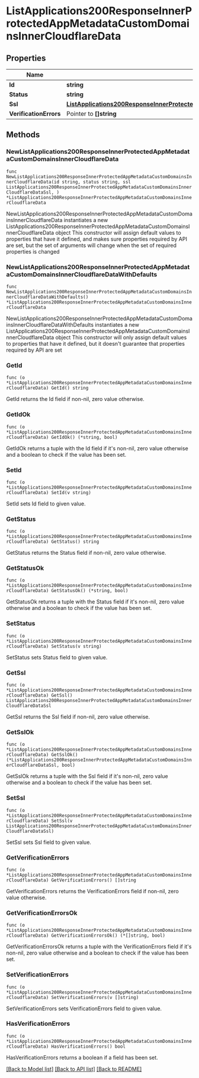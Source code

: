 # ListApplications200ResponseInnerProtectedAppMetadataCustomDomainsInnerCloudflareData

## Properties

Name | Type | Description | Notes
------------ | ------------- | ------------- | -------------
**Id** | **string** |  | 
**Status** | **string** |  | 
**Ssl** | [**ListApplications200ResponseInnerProtectedAppMetadataCustomDomainsInnerCloudflareDataSsl**](ListApplications200ResponseInnerProtectedAppMetadataCustomDomainsInnerCloudflareDataSsl.md) |  | 
**VerificationErrors** | Pointer to **[]string** |  | [optional] 

## Methods

### NewListApplications200ResponseInnerProtectedAppMetadataCustomDomainsInnerCloudflareData

`func NewListApplications200ResponseInnerProtectedAppMetadataCustomDomainsInnerCloudflareData(id string, status string, ssl ListApplications200ResponseInnerProtectedAppMetadataCustomDomainsInnerCloudflareDataSsl, ) *ListApplications200ResponseInnerProtectedAppMetadataCustomDomainsInnerCloudflareData`

NewListApplications200ResponseInnerProtectedAppMetadataCustomDomainsInnerCloudflareData instantiates a new ListApplications200ResponseInnerProtectedAppMetadataCustomDomainsInnerCloudflareData object
This constructor will assign default values to properties that have it defined,
and makes sure properties required by API are set, but the set of arguments
will change when the set of required properties is changed

### NewListApplications200ResponseInnerProtectedAppMetadataCustomDomainsInnerCloudflareDataWithDefaults

`func NewListApplications200ResponseInnerProtectedAppMetadataCustomDomainsInnerCloudflareDataWithDefaults() *ListApplications200ResponseInnerProtectedAppMetadataCustomDomainsInnerCloudflareData`

NewListApplications200ResponseInnerProtectedAppMetadataCustomDomainsInnerCloudflareDataWithDefaults instantiates a new ListApplications200ResponseInnerProtectedAppMetadataCustomDomainsInnerCloudflareData object
This constructor will only assign default values to properties that have it defined,
but it doesn't guarantee that properties required by API are set

### GetId

`func (o *ListApplications200ResponseInnerProtectedAppMetadataCustomDomainsInnerCloudflareData) GetId() string`

GetId returns the Id field if non-nil, zero value otherwise.

### GetIdOk

`func (o *ListApplications200ResponseInnerProtectedAppMetadataCustomDomainsInnerCloudflareData) GetIdOk() (*string, bool)`

GetIdOk returns a tuple with the Id field if it's non-nil, zero value otherwise
and a boolean to check if the value has been set.

### SetId

`func (o *ListApplications200ResponseInnerProtectedAppMetadataCustomDomainsInnerCloudflareData) SetId(v string)`

SetId sets Id field to given value.


### GetStatus

`func (o *ListApplications200ResponseInnerProtectedAppMetadataCustomDomainsInnerCloudflareData) GetStatus() string`

GetStatus returns the Status field if non-nil, zero value otherwise.

### GetStatusOk

`func (o *ListApplications200ResponseInnerProtectedAppMetadataCustomDomainsInnerCloudflareData) GetStatusOk() (*string, bool)`

GetStatusOk returns a tuple with the Status field if it's non-nil, zero value otherwise
and a boolean to check if the value has been set.

### SetStatus

`func (o *ListApplications200ResponseInnerProtectedAppMetadataCustomDomainsInnerCloudflareData) SetStatus(v string)`

SetStatus sets Status field to given value.


### GetSsl

`func (o *ListApplications200ResponseInnerProtectedAppMetadataCustomDomainsInnerCloudflareData) GetSsl() ListApplications200ResponseInnerProtectedAppMetadataCustomDomainsInnerCloudflareDataSsl`

GetSsl returns the Ssl field if non-nil, zero value otherwise.

### GetSslOk

`func (o *ListApplications200ResponseInnerProtectedAppMetadataCustomDomainsInnerCloudflareData) GetSslOk() (*ListApplications200ResponseInnerProtectedAppMetadataCustomDomainsInnerCloudflareDataSsl, bool)`

GetSslOk returns a tuple with the Ssl field if it's non-nil, zero value otherwise
and a boolean to check if the value has been set.

### SetSsl

`func (o *ListApplications200ResponseInnerProtectedAppMetadataCustomDomainsInnerCloudflareData) SetSsl(v ListApplications200ResponseInnerProtectedAppMetadataCustomDomainsInnerCloudflareDataSsl)`

SetSsl sets Ssl field to given value.


### GetVerificationErrors

`func (o *ListApplications200ResponseInnerProtectedAppMetadataCustomDomainsInnerCloudflareData) GetVerificationErrors() []string`

GetVerificationErrors returns the VerificationErrors field if non-nil, zero value otherwise.

### GetVerificationErrorsOk

`func (o *ListApplications200ResponseInnerProtectedAppMetadataCustomDomainsInnerCloudflareData) GetVerificationErrorsOk() (*[]string, bool)`

GetVerificationErrorsOk returns a tuple with the VerificationErrors field if it's non-nil, zero value otherwise
and a boolean to check if the value has been set.

### SetVerificationErrors

`func (o *ListApplications200ResponseInnerProtectedAppMetadataCustomDomainsInnerCloudflareData) SetVerificationErrors(v []string)`

SetVerificationErrors sets VerificationErrors field to given value.

### HasVerificationErrors

`func (o *ListApplications200ResponseInnerProtectedAppMetadataCustomDomainsInnerCloudflareData) HasVerificationErrors() bool`

HasVerificationErrors returns a boolean if a field has been set.


[[Back to Model list]](../README.md#documentation-for-models) [[Back to API list]](../README.md#documentation-for-api-endpoints) [[Back to README]](../README.md)


